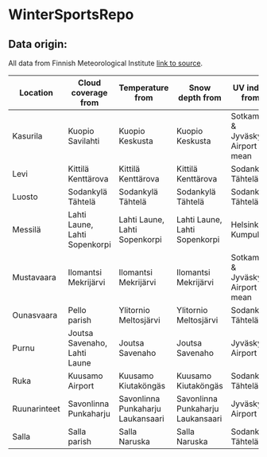 # WinterSportsRepo

## Data origin: 

All data from Finnish Meteorological Institute [link to source](https://en.ilmatieteenlaitos.fi/download-observations).

| Location  | Cloud coverage from | Temperature from | Snow depth from | UV index from |
| ------------- | ------------- | ------------- | ------------- | ------------- |
| Kasurila | Kuopio Savilahti | Kuopio Keskusta | Kuopio Keskusta | Sotkamo & Jyväskylä Airport mean |
| Levi | Kittilä Kenttärova | Kittilä Kenttärova | Kittilä Kenttärova | Sodankylä Tähtelä |
| Luosto | Sodankylä Tähtelä  | Sodankylä Tähtelä | Sodankylä Tähtelä | Sodankylä Tähtelä |
| Messilä | Lahti Laune, Lahti Sopenkorpi | Lahti Laune, Lahti Sopenkorpi | Lahti Laune, Lahti Sopenkorpi | Helsinki Kumpula |
| Mustavaara | Ilomantsi Mekrijärvi | Ilomantsi Mekrijärvi | Ilomantsi Mekrijärvi | Sotkamo & Jyväskylä Airport mean |
| Ounasvaara | Pello parish | Ylitornio Meltosjärvi | Ylitornio Meltosjärvi | Sodankylä Tähtelä |
| Purnu | Joutsa Savenaho, Lahti Laune  | Joutsa Savenaho | Joutsa Savenaho | Jyväskylä Airport |
| Ruka | Kuusamo Airport | Kuusamo Kiutaköngäs | Kuusamo Kiutaköngäs | Sodankylä Tähtelä |
| Ruunarinteet | Savonlinna Punkaharju | Savonlinna Punkaharju Laukansaari | Savonlinna Punkaharju Laukansaari | Jyväskylä Airport |
| Salla | Salla parish | Salla Naruska | Salla Naruska | Sodankylä Tähtelä |
